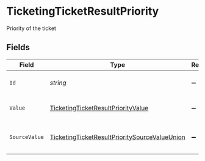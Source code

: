 # TicketingTicketResultPriority

Priority of the ticket


## Fields

| Field                                                                                                                     | Type                                                                                                                      | Required                                                                                                                  | Description                                                                                                               | Example                                                                                                                   |
| ------------------------------------------------------------------------------------------------------------------------- | ------------------------------------------------------------------------------------------------------------------------- | ------------------------------------------------------------------------------------------------------------------------- | ------------------------------------------------------------------------------------------------------------------------- | ------------------------------------------------------------------------------------------------------------------------- |
| `Id`                                                                                                                      | *string*                                                                                                                  | :heavy_minus_sign:                                                                                                        | The id of the ticket priority.                                                                                            | 001                                                                                                                       |
| `Value`                                                                                                                   | [TicketingTicketResultPriorityValue](../../Models/Components/TicketingTicketResultPriorityValue.md)                       | :heavy_minus_sign:                                                                                                        | The priority of the ticket.                                                                                               | medium                                                                                                                    |
| `SourceValue`                                                                                                             | [TicketingTicketResultPrioritySourceValueUnion](../../Models/Components/TicketingTicketResultPrioritySourceValueUnion.md) | :heavy_minus_sign:                                                                                                        | The source value of the ticket priority.                                                                                  | Normal                                                                                                                    |
